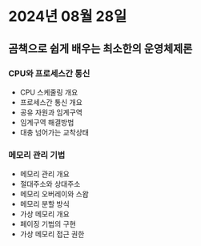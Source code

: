 # 2024년 08월 28일

## 곰책으로 쉽게 배우는 최소한의 운영체제론

### CPU와 프로세스간 통신

- CPU 스케줄링 개요
- 프로세스간 통신 개요
- 공유 자원과 임계구역
- 임계구역 해결방법
- 대충 넘어가는 교착상태

### 메모리 관리 기법

- 메모리 관리 개요
- 절대주소와 상대주소
- 메모리 오버레이와 스왑
- 메모리 분할 방식
- 가상 메모리 개요
- 페이징 기법의 구현
- 가상 메모리 접근 권한
